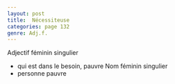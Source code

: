 ```yaml
---
layout: post
title:  Nécessiteuse
categories: page 132
genre: Adj.f.
---
```


Adjectif féminin singulier
- qui est dans le besoin, pauvre
Nom féminin singulier
- personne pauvre
